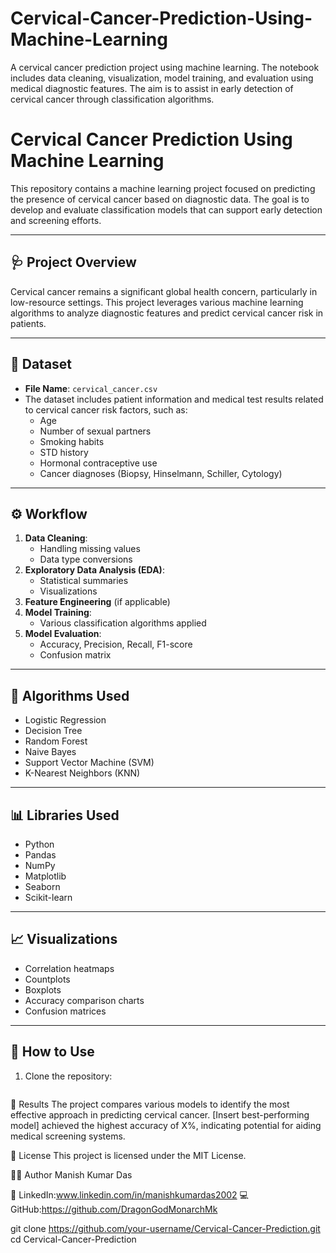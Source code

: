 # Cervical-Cancer-Prediction-Using-Machine-Learning
A cervical cancer prediction project using machine learning. The notebook includes data cleaning, visualization, model training, and evaluation using medical diagnostic features. The aim is to assist in early detection of cervical cancer through classification algorithms.
# Cervical Cancer Prediction Using Machine Learning

This repository contains a machine learning project focused on predicting the presence of cervical cancer based on diagnostic data. The goal is to develop and evaluate classification models that can support early detection and screening efforts.

---

## 🩺 Project Overview

Cervical cancer remains a significant global health concern, particularly in low-resource settings. This project leverages various machine learning algorithms to analyze diagnostic features and predict cervical cancer risk in patients.

---

## 📁 Dataset

- **File Name**: `cervical_cancer.csv`
- The dataset includes patient information and medical test results related to cervical cancer risk factors, such as:
  - Age
  - Number of sexual partners
  - Smoking habits
  - STD history
  - Hormonal contraceptive use
  - Cancer diagnoses (Biopsy, Hinselmann, Schiller, Cytology)

---

## ⚙️ Workflow

1. **Data Cleaning**:
   - Handling missing values
   - Data type conversions
2. **Exploratory Data Analysis (EDA)**:
   - Statistical summaries
   - Visualizations
3. **Feature Engineering** (if applicable)
4. **Model Training**:
   - Various classification algorithms applied
5. **Model Evaluation**:
   - Accuracy, Precision, Recall, F1-score
   - Confusion matrix

---

## 🧠 Algorithms Used

- Logistic Regression
- Decision Tree
- Random Forest
- Naive Bayes
- Support Vector Machine (SVM)
- K-Nearest Neighbors (KNN)

---

## 📊 Libraries Used

- Python
- Pandas
- NumPy
- Matplotlib
- Seaborn
- Scikit-learn

---

## 📈 Visualizations

- Correlation heatmaps
- Countplots
- Boxplots
- Accuracy comparison charts
- Confusion matrices

---

## 🚀 How to Use

1. Clone the repository:
   ```bash


🏁 Results
The project compares various models to identify the most effective approach in predicting cervical cancer. [Insert best-performing model] achieved the highest accuracy of X%, indicating potential for aiding medical screening systems.

🧾 License
This project is licensed under the MIT License.

🙋‍♂️ Author
Manish Kumar Das

🔗 LinkedIn:www.linkedin.com/in/manishkumardas2002
💻 GitHub:https://github.com/DragonGodMonarchMk


   git clone https://github.com/your-username/Cervical-Cancer-Prediction.git
   cd Cervical-Cancer-Prediction
